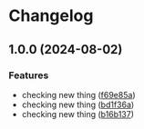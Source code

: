 # Changelog

## 1.0.0 (2024-08-02)


### Features

* checking new thing ([f69e85a](https://github.com/AKSHAY2126/gitac1/commit/f69e85a04ca461e1837dae2c0887958aa19e92de))
* checking new thing ([bd1f36a](https://github.com/AKSHAY2126/gitac1/commit/bd1f36a2b4dd8036af885c808d0634eda88d18f9))
* checking new thing ([b16b137](https://github.com/AKSHAY2126/gitac1/commit/b16b1377f9f1940afc19ca5b99189b37685df351))
